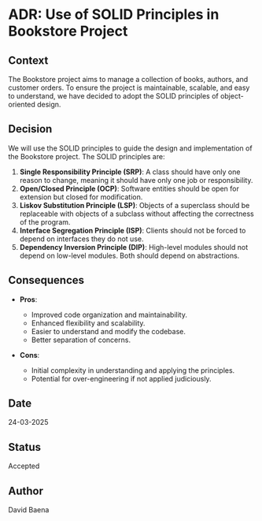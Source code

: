 # ADR: Use of SOLID Principles in Bookstore Project

## Context

The Bookstore project aims to manage a collection of books, authors, and customer orders. To ensure the project is maintainable, scalable, and easy to understand, we have decided to adopt the SOLID principles of object-oriented design.

## Decision

We will use the SOLID principles to guide the design and implementation of the Bookstore project. The SOLID principles are:

1. **Single Responsibility Principle (SRP)**: A class should have only one reason to change, meaning it should have only one job or responsibility.
2. **Open/Closed Principle (OCP)**: Software entities should be open for extension but closed for modification.
3. **Liskov Substitution Principle (LSP)**: Objects of a superclass should be replaceable with objects of a subclass without affecting the correctness of the program.
4. **Interface Segregation Principle (ISP)**: Clients should not be forced to depend on interfaces they do not use.
5. **Dependency Inversion Principle (DIP)**: High-level modules should not depend on low-level modules. Both should depend on abstractions.

## Consequences

- **Pros**:
    - Improved code organization and maintainability.
    - Enhanced flexibility and scalability.
    - Easier to understand and modify the codebase.
    - Better separation of concerns.

- **Cons**:
    - Initial complexity in understanding and applying the principles.
    - Potential for over-engineering if not applied judiciously.

## Date
24-03-2025

## Status
Accepted

## Author
David Baena